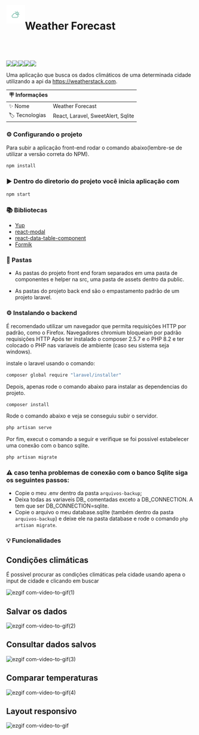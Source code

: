 
<header style='display:flex'>
<img style='width:50px; height:50px; ' src='https://github.com/marcosgregorio/weather-forecast/blob/main/frontend-projeto/public/assets/weather.png?raw=true' />
  <h1> Weather Forecast </h1> 
</header>
<div style='display:flex'>
  <img src='https://img.shields.io/badge/NPM-v9.5.1-yellow' />
  <img src='https://img.shields.io/badge/NODE-v18.16.0-brightgreen' />
  <img src='https://img.shields.io/badge/PHP-v8.2.4-blueviolet' />
  <img src='https://img.shields.io/badge/Composer-v2.5.7-lightgrey' />
  <img src='https://img.shields.io/badge/Laravel%20Installer-v4.5.0-red' />
</div>

Uma aplicação que busca os dados climáticos de uma determinada
cidade utilizando a api da https://weatherstack.com. 

| :placard: Informações  |     |
| -------------  | --- |
| :sparkles: Nome        | Weather Forecast
| :label: Tecnologias | React, Laravel, SweetAlert, Sqlite

### ⚙️ Configurando o projeto
 Para subir a aplicação front-end rodar o comando abaixo(lembre-se de utilizar a versão correta do NPM).
```bash
npm install
```
### ▶️ Dentro do diretorio do projeto você inicia aplicação com
```bash
npm start
```
### 📚 Bibliotecas
* [Yup](https://www.npmjs.com/package/yup)
* [react-modal](https://www.npmjs.com/package/react-modal)
* [react-data-table-component](https://react-data-table-component.netlify.app/?path=/docs/getting-started-intro--page)
* [Formik](https://formik.org/docs/overview)

### 📁 Pastas
* As pastas do projeto front end foram separados em uma pasta de componentes e helper na src, uma pasta de assets dentro da public.

* As pastas do projeto back end são o empastamento padrão de um projeto laravel.

### ⚙️ Instalando o backend
É recomendado utilizar um navegador que permita requisições HTTP por padrão, como o Firefox. Navegadores chromium bloqueiam por padrão requisições HTTP
Após ter instalado o composer 2.5.7 e o PHP 8.2 e ter colocado
o PHP nas variaveis de ambiente (caso seu sistema seja windows).

   instale o laravel usando o comando: 
  ```bash 
  composer global require "laravel/installer"
  ```
   Depois, apenas rode o comando abaixo para instalar as dependencias do projeto.
  ```bash 
  composer install 
  ``` 
  Rode o comando abaixo e veja se conseguiu subir o servidor.
  ```bash 
  php artisan serve 
  ```
   Por fim, execut o comando a seguir e verifique se foi possivel estabelecer uma conexão com o banco sqlite.
  ```bash
  php artisan migrate
  ```

### ⚠️ caso tenha problemas de conexão com o banco Sqlite siga os seguintes passos:

  * Copie o meu .env dentro da pasta ```arquivos-backup```;
  * Deixa todas as variaveis DB_ comentadas exceto a DB_CONNECTION.
    A tem que ser DB_CONNECTION=sqlite.
  * Copie o arquivo o meu database.sqlite (também dentro da pasta ```arquivos-backup```) e deixe ele na pasta database
    e rode o comando ```php artisan migrate```.


### 💡 Funcionalidades

## Condições climáticas
É possivel procurar as condições climáticas pela cidade usando apena o input de cidade e clicando em buscar

![ezgif com-video-to-gif(1)](https://github.com/marcosgregorio/weather-forecast/assets/78617642/0819d243-0d16-4321-a535-f11b8bc51248)

## Salvar os dados

![ezgif com-video-to-gif(2)](https://github.com/marcosgregorio/weather-forecast/assets/78617642/aeff967d-4303-421e-89d6-39b0d6af8ef2)

## Consultar dados salvos

![ezgif com-video-to-gif(3)](https://github.com/marcosgregorio/weather-forecast/assets/78617642/487afcfa-a855-4c88-92ab-1770b8921ca4)

## Comparar temperaturas 

![ezgif com-video-to-gif(4)](https://github.com/marcosgregorio/weather-forecast/assets/78617642/18c1a39e-f4ec-4463-af96-a9ef1a382569)

## Layout responsivo
![ezgif com-video-to-gif](https://github.com/marcosgregorio/weather-forecast/assets/78617642/114c295d-1b46-402f-a8ce-cd7ccf8af008)
